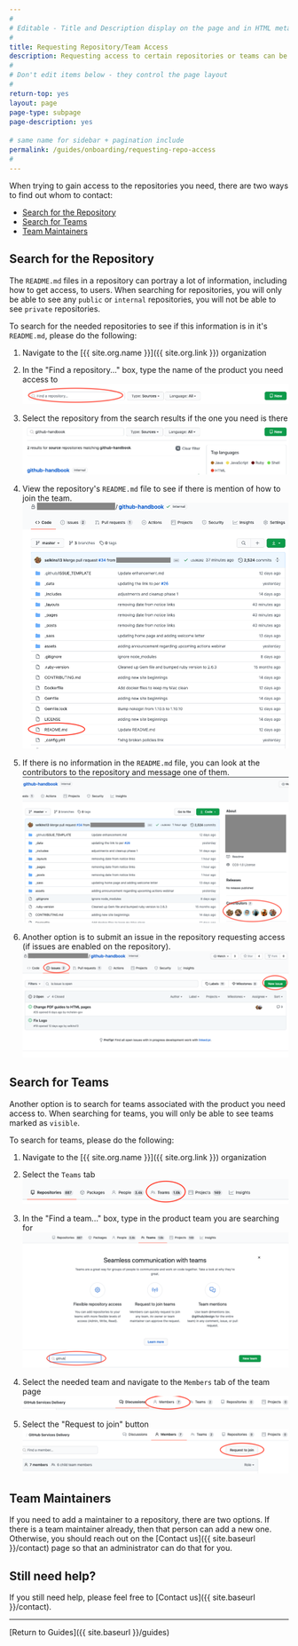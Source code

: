 ```yaml
---
#
# Editable - Title and Description display on the page and in HTML meta tags
#
title: Requesting Repository/Team Access
description: Requesting access to certain repositories or teams can be daunting.  Please use this guide to help you navigate whom you should ask.
#
# Don't edit items below - they control the page layout
#
return-top: yes
layout: page
page-type: subpage
page-description: yes

# same name for sidebar + pagination include
permalink: /guides/onboarding/requesting-repo-access
#
---
```

When trying to gain access to the repositories you need, there are two ways to find out whom to contact:

- [Search for the Repository](#search-for-the-repository)  
- [Search for Teams](#search-for-teams)  
- [Team Maintainers](#team-maintainers)  

## Search for the Repository

The `README.md` files in a repository can portray a lot of information, including how to get access, to users.  When searching for repositories, you will only be able to see any `public` or `internal` repositories, you will not be able to see `private` repositories.  

To search for the needed repositories to see if this information is in it's `README.md`, please do the following:

1. Navigate to the [{{ site.org.name }}]({{ site.org.link }}) organization
1. In the "Find a repository..." box, type the name of the product you need access to
  ![Find a repository...](imgs/repo-search.png)  

1. Select the repository from the search results if the one you need is there  
  ![Repository search results](imgs/repo-search-results.png)  

1. View the repository's `README.md` file to see if there is mention of how to join the team.  
  ![README location](imgs/readme-location.png)

1. If there is no information in the `README.md` file, you can look at the contributors to the repository and message one of them.  
  ![Contributors](imgs/contributors.png)

1. Another option is to submit an issue in the repository requesting access (if issues are enabled on the repository).  
  ![Submit issue](imgs/submit-issue.png)

## Search for Teams

Another option is to search for teams associated with the product you need access to.  When searching for teams, you will only be able to see teams marked as `visible`.  

To search for teams, please do the following:

1. Navigate to the [{{ site.org.name }}]({{ site.org.link }}) organization

1. Select the `Teams` tab  
  ![Teams tab](imgs/teams-tab.png)  

1. In the "Find a team..." box, type in the product team you are searching for  
  ![Team search](imgs/team-search.png)  

1. Select the needed team and navigate to the `Members` tab of the team page  
  ![Team page](imgs/team-page.png)  

1. Select the "Request to join" button  
  ![Team request to join](imgs/team-request-to-join.png)  

## Team Maintainers

If you need to add a maintainer to a repository, there are two options. If there is a team maintainer already, then that person can add a new one. Otherwise, you should reach out on the [Contact us]({{ site.baseurl }}/contact) page so that an administrator can do that for you.

## Still need help?

If you still need help, please feel free to [Contact us]({{ site.baseurl }}/contact).

---

[Return to Guides]({{ site.baseurl }}/guides)
